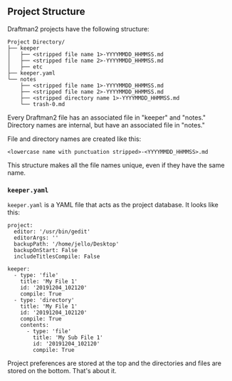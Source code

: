 ## Project Structure

Draftman2 projects have the following structure:

```
Project Directory/
├── keeper
│   ├── <stripped file name 1>-YYYYMMDD_HHMMSS.md
│   ├── <stripped file name 2>-YYYYMMDD_HHMMSS.md
│   ├── etc
├── keeper.yaml
└── notes
    ├── <stripped file name 1>-YYYYMMDD_HHMMSS.md
    ├── <stripped file name 2>-YYYYMMDD_HHMMSS.md
    ├── <stripped directory name 1>-YYYYMMDD_HHMMSS.md
    └── trash-0.md
```

Every Draftman2 file has an associated file in "keeper" and "notes." Directory names are internal, but have an associated file in "notes."

File and directory names are created like this:

```
<lowercase name with punctuation stripped>-<YYYYMMDD_HHMMSS>.md
```

This structure makes all the file names unique, even if they have the same name. 

### `keeper.yaml`

`keeper.yaml` is a YAML file that acts as the project database. It looks like this:

```
project:
  editor: '/usr/bin/gedit'
  editorArgs: ''
  backupPath: '/home/jello/Desktop'
  backupOnStart: False
  includeTitlesCompile: False

keeper:
  - type: 'file'
    title: 'My File 1'
    id: '20191204_102120'
    compile: True
  - type: 'directory'
    title: 'My File 1'
    id: '20191204_102120'
    compile: True
    contents:
      - type: 'file'
        title: 'My Sub File 1'
        id: '20191204_102120'
        compile: True
```

Project preferences are stored at the top and the directories and files are stored on the bottom. That's about it.

